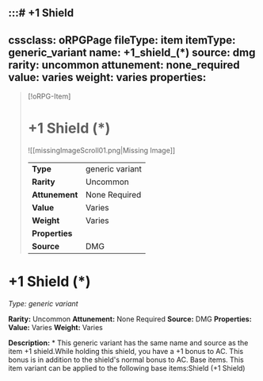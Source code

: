 :::#  +1 Shield 
---
cssclass: oRPGPage
fileType: item
itemType: generic_variant
name: +1_shield_(*)
source: dmg
rarity: uncommon
attunement: none_required
value: varies
weight: varies
properties:
---
> [!oRPG-Item]
> # +1 Shield (*)
> ![[missingImageScroll01.png|Missing Image]]
>
> |  |   |
> |:--|---|
> |**Type** | generic variant |
> |**Rarity** | Uncommon |
> | **Attunement** | None Required |
> | **Value** | Varies |
>  | **Weight**| Varies |
>  |**Properties** |  |
> | **Source** | DMG |

#  +1 Shield (*)
*Type: generic variant*

**Rarity:** Uncommon
**Attunement:** None Required
**Source:** DMG
**Properties:**
**Value:** Varies
**Weight:** Varies

**Description:** * This generic variant has the same name and source as the item +1 shield.While holding this shield, you have a +1 bonus to AC. This bonus is in addition to the shield&#39;s normal bonus to AC. Base items. This item variant can be applied to the following base items:Shield (+1 Shield)


